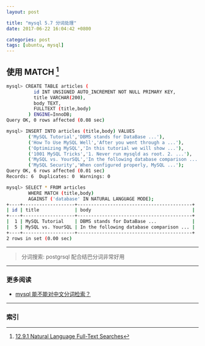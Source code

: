 ```yaml
---
layout: post

title: "mysql 5.7 分词处理"
date: 2017-06-22 16:04:42 +0800

categories: post
tags: [ubuntu, mysql]
---
```


## 使用 **MATCH** [^1]

```bash
mysql> CREATE TABLE articles (
          id INT UNSIGNED AUTO_INCREMENT NOT NULL PRIMARY KEY,
          title VARCHAR(200),
          body TEXT,
          FULLTEXT (title,body)
        ) ENGINE=InnoDB;
Query OK, 0 rows affected (0.08 sec)

mysql> INSERT INTO articles (title,body) VALUES
        ('MySQL Tutorial','DBMS stands for DataBase ...'),
        ('How To Use MySQL Well','After you went through a ...'),
        ('Optimizing MySQL','In this tutorial we will show ...'),
        ('1001 MySQL Tricks','1. Never run mysqld as root. 2. ...'),
        ('MySQL vs. YourSQL','In the following database comparison ...'),
        ('MySQL Security','When configured properly, MySQL ...');
Query OK, 6 rows affected (0.01 sec)
Records: 6  Duplicates: 0  Warnings: 0

mysql> SELECT * FROM articles
        WHERE MATCH (title,body)
        AGAINST ('database' IN NATURAL LANGUAGE MODE);
+----+-------------------+------------------------------------------+
| id | title             | body                                     |
+----+-------------------+------------------------------------------+
|  1 | MySQL Tutorial    | DBMS stands for DataBase ...             |
|  5 | MySQL vs. YourSQL | In the following database comparison ... |
+----+-------------------+------------------------------------------+
2 rows in set (0.00 sec)
```

---

>分词搜索: postgrsql 配合结巴分词非常好用

---
### 更多阅读
- [mysql 能不能对中文分词检索？](https://www.v2ex.com/t/369902#reply17)

---
### 索引

[^1]: [12.9.1 Natural Language Full-Text Searches](https://dev.mysql.com/doc/refman/5.7/en/fulltext-natural-language.html)
